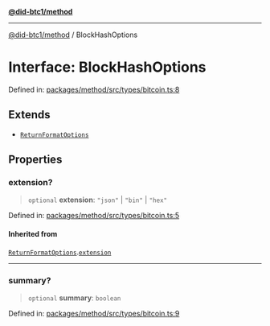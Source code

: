 [**@did-btc1/method**](../README.md)

***

[@did-btc1/method](../globals.md) / BlockHashOptions

# Interface: BlockHashOptions

Defined in: [packages/method/src/types/bitcoin.ts:8](https://github.com/dcdpr/did-btc1-js/blob/751aedd75738c26882a2149e644ae32b9e424707/packages/method/src/types/bitcoin.ts#L8)

## Extends

- [`ReturnFormatOptions`](ReturnFormatOptions.md)

## Properties

### extension?

> `optional` **extension**: `"json"` \| `"bin"` \| `"hex"`

Defined in: [packages/method/src/types/bitcoin.ts:5](https://github.com/dcdpr/did-btc1-js/blob/751aedd75738c26882a2149e644ae32b9e424707/packages/method/src/types/bitcoin.ts#L5)

#### Inherited from

[`ReturnFormatOptions`](ReturnFormatOptions.md).[`extension`](ReturnFormatOptions.md#extension)

***

### summary?

> `optional` **summary**: `boolean`

Defined in: [packages/method/src/types/bitcoin.ts:9](https://github.com/dcdpr/did-btc1-js/blob/751aedd75738c26882a2149e644ae32b9e424707/packages/method/src/types/bitcoin.ts#L9)
